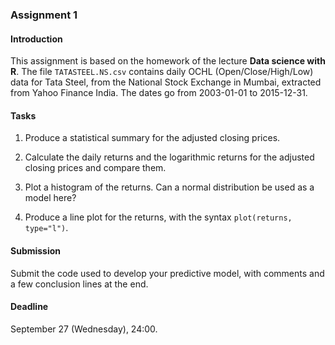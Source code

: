 ### Assignment 1

#### Introduction

This assignment is based on the homework of the lecture **Data science with R**. The file `TATASTEEL.NS.csv` contains daily OCHL (Open/Close/High/Low) data for Tata Steel, from the National Stock Exchange in Mumbai, extracted from Yahoo Finance India. The dates go from 2003-01-01 to 2015-12-31.

#### Tasks

1. Produce a statistical summary for the adjusted closing prices.

2. Calculate the daily returns and the logarithmic returns for the adjusted closing prices and compare them.

3. Plot a histogram of the returns. Can a normal distribution be used as a model here?

4. Produce a line plot for the returns, with the syntax `plot(returns, type="l")`.  

#### Submission

Submit the code used to develop your predictive model, with comments and a few conclusion lines at the end.

#### Deadline

September 27 (Wednesday), 24:00.
